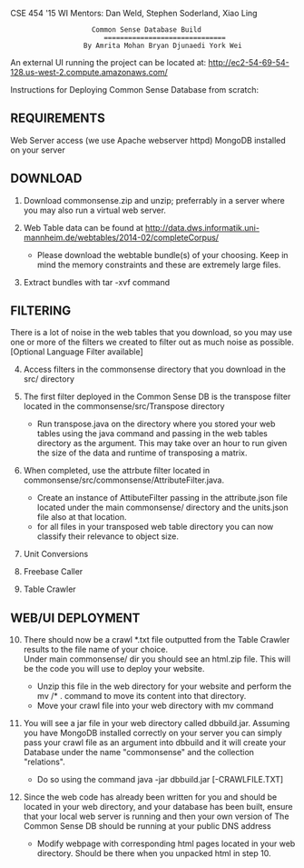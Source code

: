 CSE 454 '15 WI 
Mentors: Dan Weld, Stephen Soderland, Xiao Ling

						Common Sense Database Build 
					       ==============================
					  By Amrita Mohan Bryan Djunaedi York Wei 


An external UI running the project can be located at: http://ec2-54-69-54-128.us-west-2.compute.amazonaws.com/


Instructions for Deploying Common Sense Database from scratch:  

 REQUIREMENTS
---------------
Web Server access (we use Apache webserver httpd)
MongoDB installed on your server

 DOWNLOAD
-----------

1. Download commonsense.zip and unzip; preferrably in a server where you may also run a virtual web server.

2. Web Table data can be found at http://data.dws.informatik.uni-mannheim.de/webtables/2014-02/completeCorpus/
   - Please download the webtable bundle(s) of your choosing. Keep in mind the memory constraints and these are extremely 
     large files. 

3. Extract bundles with tar -xvf command

 FILTERING
------------
There is a lot of noise in the web tables that you download, so you may use one or more of the filters we created
to filter out as much noise as possible.[Optional Language Filter available]


4. Access filters in the commonsense directory that you download in the src/ directory

5. The first filter deployed in the Common Sense DB is the transpose filter located in the commonsense/src/Transpose directory
   - Run transpose.java on the directory where you stored your web tables using the java command and passing in the web tables 
     directory as the argument. This may take over an hour to run given the size of the data and runtime of transposing a matrix. 

6. When completed, use the attrbute filter located in commonsense/src/commonsense/AttributeFilter.java. 
   - Create an instance of AttibuteFilter passing in the attribute.json file located under the main commonsense/ directory and 
     the units.json file also at that location. 
   - for all files in your transposed web table directory you can now classify their relevance to object size. 

7. Unit Conversions

8. Freebase Caller 

9. Table Crawler



 WEB/UI DEPLOYMENT
--------------------
10. There should now be a crawl *.txt file outputted from the Table Crawler results to the file name of your choice.  
    Under main commonsense/ dir you should see an html.zip file. This will be the code you will use to deploy your website. 
    - Unzip this file in the web directory for your website and perform the mv /* . command to move its content into that directory. 
    - Move your crawl file into your web directory with mv command

11. You will see a jar file in your web directory called dbbuild.jar. Assuming you have MongoDB installed correctly on your server
    you can simply pass your crawl file as an argument into dbbuild and it will create your Database under the name "commonsense" and the 
    collection "relations".
    - Do so using the command java -jar dbbuild.jar [-CRAWLFILE.TXT]

12. Since the web code has already been written for you and should be located in your web directory, and your database has been built, 
    ensure that your local web server is running and then your own version of The Common Sense DB should be running at your 
    public DNS address 
    - Modify webpage with corresponding html pages located in your web directory. Should be there when you unpacked html in step 10. 



  
